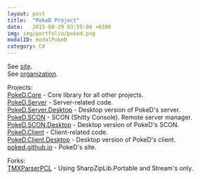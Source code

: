 ```yaml
---
layout: post
title:  "PokeD Project"
date:   2015-08-29 03:55:00 +0300
img: img/portfolio/poked.png
modalID: modalPokeD
category: C#
--- 
```

See [site](https://poked.github.io/).  
See [organization](https://github.com/poked).  
  
Projects:  
[PokeD.Core](https://github.com/PokeD/PokeD.Core) - Core library for all other projects.  
[PokeD.Server](https://github.com/PokeD/PokeD.Server) - Server-related code.  
[PokeD.Server.Desktop](https://github.com/PokeD/PokeD.Server.Desktop) - Desktop version of PokeD's server.  
[PokeD.SCON](https://github.com/PokeD/PokeD.Server) - SCON (Shitty Console). Remote server manager.  
[PokeD.SCON.Desktop](https://github.com/PokeD/PokeD.Server.Desktop) - Desktop version of PokeD's SCON.  
[PokeD.Client](https://github.com/PokeD/PokeD.Server) - Client-related code.  
[PokeD.Client.Desktop](https://github.com/PokeD/PokeD.Server.Desktop) - Desktop version of PokeD's client.  
[poked.github.io](https://github.com/PokeD/poked.github.io) - PokeD's site.  
  
Forks:  
[TMXParserPCL](https://github.com/PokeD/TMXParserPCL) - Using SharpZipLib.Portable and Stream's only.
